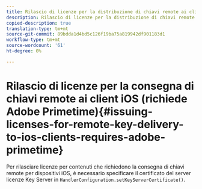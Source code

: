 ```yaml
---
title: Rilascio di licenze per la distribuzione di chiavi remote ai client iOS (richiede Adobe Primetime)
description: Rilascio di licenze per la distribuzione di chiavi remote ai client iOS (richiede Adobe Primetime)
copied-description: true
translation-type: tm+mt
source-git-commit: 89bdda1d4bd5c126f19ba75a819942df901183d1
workflow-type: tm+mt
source-wordcount: '61'
ht-degree: 0%

---
```



# Rilascio di licenze per la consegna di chiavi remote ai client iOS (richiede Adobe Primetime){#issuing-licenses-for-remote-key-delivery-to-ios-clients-requires-adobe-primetime}

Per rilasciare licenze per contenuti che richiedono la consegna di chiavi remote per dispositivi iOS, è necessario specificare il certificato del server licenze Key Server in `HandlerConfiguration.setKeyServerCertificate()`.

